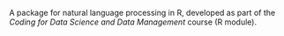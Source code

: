 A package for natural language processing in R, developed as part of the *Coding for Data Science and Data Management* course (R module).
